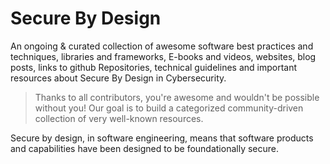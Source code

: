 # Secure By Design

An ongoing & curated collection of awesome software best practices and techniques, libraries and frameworks, E-books and videos, websites, blog posts, links to github Repositories, technical guidelines and important resources about Secure By Design in Cybersecurity.
> Thanks to all contributors, you're awesome and wouldn't be possible without you! Our goal is to build a categorized community-driven collection of very well-known resources.



Secure by design, in software engineering, means that software products and capabilities have been designed to be foundationally secure.
